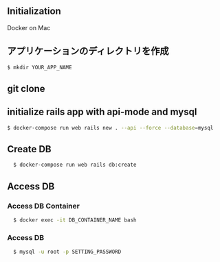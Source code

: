 ## Initialization

Docker on Mac

## アプリケーションのディレクトリを作成

```sh
$ mkdir YOUR_APP_NAME
```

## git clone



## initialize rails app with api-mode and mysql

```sh
$ docker-compose run web rails new . --api --force --database=mysql
```

## Create DB

```sh
  $ docker-compose run web rails db:create
```

## Access DB

### Access DB Container

```sh
  $ docker exec -it DB_CONTAINER_NAME bash
```

### Access DB

```sh
  $ mysql -u root -p SETTING_PASSWORD
```
